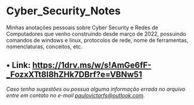 # Cyber_Security_Notes

Minhas anotações pessoais sobre Cyber Security e Redes de Computadores que venho construindo desde março de 2022, possuindo comandos de windows e linux, protocolos de rede, nome de ferramentas, nomenclaturas, conceitos, etc.

## • Link: https://1drv.ms/w/s!AmGe6fF-_FozxXTt8I8hZHk7DBrf?e=VBNw51

_Caso tenha sugestões ou possua alguma informação errada no arquivo entre em contato no e-mail paulovictorfs@outlook.com._
